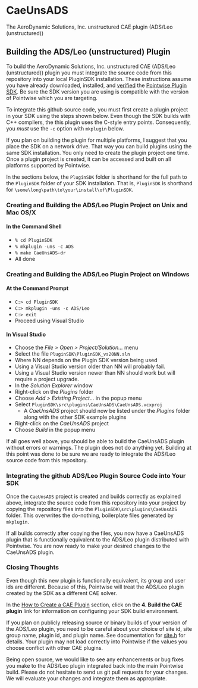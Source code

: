 # CaeUnsADS
The AeroDynamic Solutions, Inc. unstructured CAE plugin (ADS/Leo (unstructured))

## Building the ADS/Leo (unstructured) Plugin

To build the AeroDynamic Solutions, Inc. unstructured CAE (ADS/Leo (unstructured)) 
plugin you must integrate the source code from this repository into your local 
PluginSDK installation. These instructions assume you have already downloaded, 
installed, and [verified][SDKdocs] the [Pointwise Plugin SDK][SDKdownload]. Be 
sure the SDK version you are using is compatible with the version of Pointwise 
which you are targeting.

To integrate this github source code, you must first create a plugin project in 
your SDK using the steps shown below. Even though the SDK builds with C++ 
compilers, the this plugin uses the C-style entry points. Consequently, you 
*must* use the `-c` option with `mkplugin` below.

If you plan on building the plugin for multiple platforms, I suggest that you 
place the SDK on a network drive. That way you can build plugins using the same 
SDK installation. You only need to create the plugin project one time. Once a 
plugin project is created, it can be accessed and built on all platforms 
supported by Pointwise.

In the sections below, the `PluginSDK` folder is shorthand for the full path 
to the `PluginSDK` folder of your SDK installation. That is, `PluginSDK` 
is shorthand for `\some\long\path\to\your\install\of\PluginSDK`.

### Creating and Building the ADS/Leo Plugin Project on Unix and Mac OS/X

#### In the Command Shell
   * `% cd PluginSDK`
   * `% mkplugin -uns -c ADS`
   * `% make CaeUnsADS-dr`
   * All done

### Creating and Building the ADS/Leo Plugin Project on Windows

#### At the Command Prompt
 * `C:> cd PluginSDK`
 * `C:> mkplugin -uns -c ADS/Leo`
 * `C:> exit`
 * Proceed using Visual Studio

#### In Visual Studio

 * Choose the *File &gt; Open &gt; Project/Solution...* menu
 * Select the file `PluginSDK\PluginSDK_vs20NN.sln`
  * Where NN depends on the Plugin SDK version being used
  * Using a Visual Studio version older than NN will probably fail.
  * Using a Visual Studio version newer than NN should work but will require a 
    project upgrade.
 * In the *Solution Explorer* window
  * Right-click on the *Plugins* folder
  * Choose *Add &gt; Existing Project...* in the popup menu
  * Select `PluginSDK\src\plugins\CaeUnsADS\CaeUnsADS.vcxproj`
    * A *CaeUnsADS* project should now be listed under the *Plugins* folder 
      along with the other SDK example plugins
  * Right-click on the *CaeUnsADS* project
  * Choose *Build* in the popup menu

If all goes well above, you should be able to build the CaeUnsADS plugin 
without errors or warnings. The plugin does not do anything yet. Building at this 
point was done to be sure we are ready to integrate the ADS/Leo source code 
from this repository.

### Integrating the github ADS/Leo Plugin Source Code into Your SDK

Once the `CaeUnsADS` project is created and builds correctly as explained above, 
integrate the source code from this repository into your project by copying the 
repository files into the `PluginSDK\src\plugins\CaeUnsADS` folder. This 
overwrites the do-nothing, boilerplate files generated by `mkplugin`.

If all builds correctly after copying the files, you now have a CaeUnsADS plugin 
that is functionally equivalent to the ADS/Leo plugin distributed with Pointwise. 
You are now ready to make your desired changes to the CaeUnsADS plugin.

### Closing Thoughts

Even though this new plugin is functionally equivalent, its group and user ids
are different. Because of this, Pointwise will treat the ADS/Leo plugin created 
by the SDK as a different CAE solver.

In the [How to Create a CAE Plugin][SDKbuild] section, click on the 
**4. Build the CAE plugin** link for information on configuring your SDK build 
environment.

If you plan on publicly releasing source or binary builds of your version of 
the ADS/Leo plugin, you need to be careful about your choice of site id, site 
group name, plugin id, and plugin name. See documentation for [site.h][SDKsite.H] 
for details. Your plugin may not load correctly into Pointwise if the values you 
choose conflict with other CAE plugins.

Being open source, we would like to see any enhancements or bug fixes you make 
to the ADS/Leo plugin integrated back into the main Pointwise build. Please do 
not hesitate to send us git pull requests for your changes. We will evaluate 
your changes and integrate them as appropriate.


[SDKdownload]: http://www.pointwise.com/plugins/#sdk_downloads
[SDKdocs]: http://www.pointwise.com/plugins
[SDKsite.H]: http://www.pointwise.com/plugins/html/d6/d89/site_8h.html
[SDKbuild]: http://www.pointwise.com/plugins/html/index.html#how_to_create_a_cae_plugin
